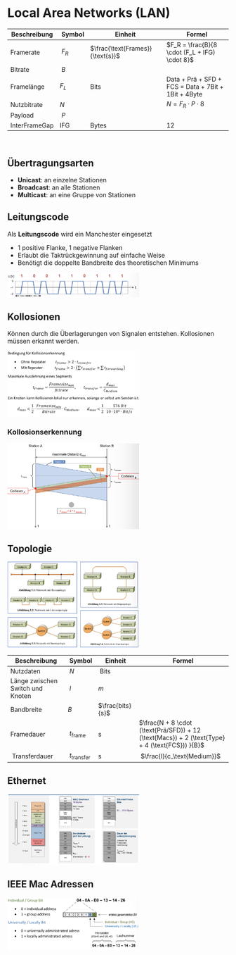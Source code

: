 # Local Area Networks (LAN)

| Beschreibung | Symbol |Einheit | Formel |
|--|--|--|--|
| Framerate | $F_R$ |$\frac{\text{Frames}}{\text{s}}$|$F_R = \frac{B}{8 \cdot (F_L + IFG) \cdot 8}$|
| Bitrate | $B$ | | |
| Framelänge | $F_L$ |Bits| Data + Prä + SFD + FCS = Data + 7Bit + 1Bit + 4Byte |
| Nutzbitrate | $N$ | | $N = F_R \cdot P \cdot 8$|
| Payload | $P$ | | |
| InterFrameGap | IFG | Bytes | 12 |
 

## Übertragungsarten

- **Unicast**: an einzelne Stationen
- **Broadcast**: an alle Stationen
- **Multicast**: an eine Gruppe von Stationen

## Leitungscode

Als **Leitungscode** wird ein Manchester eingesetzt

- 1 positive Flanke, 1 negative Flanken
- Erlaubt die Taktrückgewinnung auf einfache Weise
- Benötigt die doppelte Bandbreite des theoretischen Minimums 

<img src="media/LAN_voltage_chart.png" width="300" />

## Kollosionen
Können durch die Überlagerungen von Signalen entstehen. Kollosionen müssen erkannt werden. 

<img src="media/Pasted%20image%2020230604143542.png" width="300"  />

### Kollosionserkennung

<img src="media/Pasted%20image%2020230604155515.png" width="300" />


## Topologie

<img src="media/Pasted%20image%2020230604143612.png" width="300" />

| Beschreibung | Symbol |Einheit | Formel |
|--|--|--|--|
| Nutzdaten | $N$ | Bits |
| Länge zwischen Switch und Knoten | $l$ | $m$ |
| Bandbreite | $B$ | $\frac{bits}{s}$
| Framedauer | $t_{\text{frame}}$ |s | $\frac{N + 8 \cdot (\text{Prä/SFD}) + 12 (\text{Macs}) + 2 (\text{Type} + 4 (\text{FCS})) }{B}$ |
| Transferdauer | $t_{\text{transfer}}$ | s | $\frac{l}{c_\text{Medium}}$

## Ethernet

<img src="media/EthernetData.png" width="300" />

## IEEE Mac Adressen

<img src="media/Pasted%20image%2020230604161209.png" width="300" />